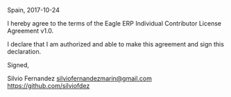 Spain, 2017-10-24

I hereby agree to the terms of the Eagle ERP Individual Contributor License
Agreement v1.0.

I declare that I am authorized and able to make this agreement and sign this
declaration.

Signed,

Silvio Fernandez silviofernandezmarin@gmail.com https://github.com/silviofdez